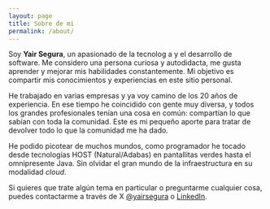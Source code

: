 ```yaml
---
layout: page
title: Sobre de mi
permalink: /about/
---
```


Soy **Yair Segura**, un apasionado de la tecnolog a y el desarrollo de software. Me considero una persona curiosa y autodidacta, me gusta aprender y mejorar mis habilidades constantemente. Mi objetivo es compartir mis conocimientos y experiencias en este sitio personal.

He trabajado en varias empresas y ya voy camino de los 20 años de experiencia. En ese tiempo he coincidido con gente muy diversa, y todos los grandes profesionales tenían una cosa en común: compartían lo que sabían con toda la comunidad. Este es mi pequeño aporte para tratar de devolver todo lo que la comunidad me ha dado.

He podido picotear de muchos mundos, como programador he tocado desde tecnologías HOST (Natural/Adabas) en pantallitas verdes hasta el omnipresente Java. Sin olvidar el gran mundo de la infraestructura en su modalidad _cloud_.

Si quieres que trate algún tema en particular o preguntarme cualquier cosa, puedes contactarme a través de X [@yairsegura](https://x.com/yairsegura) o [LinkedIn](https://www.linkedin.com/in/yairsegura/).